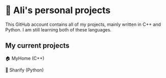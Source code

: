 # 🫧 Ali's personal projects

This GitHub account contains all of my projects, mainly written in C++ and Python. I am still learning both of these languages.

## My current projects
🏠 MyHome (C++)

🎵 Sharify (Python)
